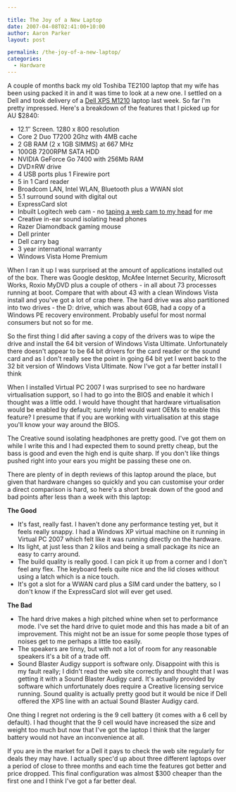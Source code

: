```yaml
---

title: The Joy of a New Laptop
date: 2007-04-08T02:41:00+10:00
author: Aaron Parker
layout: post

permalink: /the-joy-of-a-new-laptop/
categories:
  - Hardware
---
```

A couple of months back my old Toshiba TE2100 laptop that my wife has been using packed it in and it was time to look at a new one. I settled on a Dell and took delivery of a [Dell XPS M1210](http://www1.ap.dell.com/content/products/productdetails.aspx/xps_m1210?c=au&cs=audhs1&l=en&s=dhs) laptop last week. So far I'm pretty impressed. Here's a breakdown of the features that I picked up for AU $2840:

  * 12.1&#8243; Screen. 1280 x 800 resolution
  * Core 2 Duo T7200 2Ghz with 4MB cache
  * 2 GB RAM (2 x 1GB SIMMS) at 667 MHz
  * 100GB 7200RPM SATA HDD
  * NVIDIA GeForce Go 7400 with 256Mb RAM
  * DVD±RW drive
  * 4 USB ports plus 1 Firewire port
  * 5 in 1 Card reader
  * Broadcom LAN, Intel WLAN, Bluetooth plus a WWAN slot
  * 5.1 surround sound with digital out
  * ExpressCard slot
  * Inbuilt Logitech web cam - no [taping a web cam to my head](http://www.youtube.com/watch?v=1dJiFUZ6dHM) for me
  * Creative in-ear sound isolating head phones
  * Razer Diamondback gaming mouse
  * Dell printer
  * Dell carry bag
  * 3 year international warranty
  * Windows Vista Home Premium

When I ran it up I was surprised at the amount of applications installed out of the box. There was Google desktop, McAfee Internet Security, Microsoft Works, Roxio MyDVD plus a couple of others - in all about 73 processes running at boot. Compare that with about 43 with a clean Windows Vista install and you've got a lot of crap there. The hard drive was also partitioned into two drives - the D: drive, which was about 6GB, had a copy of a Windows PE recovery environment. Probably useful for most normal consumers but not so for me.

So the first thing I did after saving a copy of the drivers was to wipe the drive and install the 64 bit version of Windows Vista Ultimate. Unfortunately there doesn't appear to be 64 bit drivers for the card reader or the sound card and as I don't really see the point in going 64 bit yet I went back to the 32 bit version of Windows Vista Ultimate. Now I've got a far better install I think

When I installed Virtual PC 2007 I was surprised to see no hardware virtualisation support, so I had to go into the BIOS and enable it which I thought was a little odd. I would have thought that hardware virtualisation would be enabled by default; surely Intel would want OEMs to enable this feature? I presume that if you are working with virtualisation at this stage you'll know your way around the BIOS.

The Creative sound isolating headphones are pretty good. I've got them on while I write this and I had expected them to sound pretty cheap, but the bass is good and even the high end is quite sharp. If you don't like things pushed right into your ears you might be passing these one on.

There are plenty of in depth reviews of this laptop around the place, but given that hardware changes so quickly and you can customise your order a direct comparison is hard, so here's a short break down of the good and bad points after less than a week with this laptop:

**The Good** 

  * It's fast, really fast. I haven't done any performance testing yet, but it feels really snappy. I had a Windows XP virtual machine on it running in Virtual PC 2007 which felt like it was running directly on the hardware.
  * Its light, at just less than 2 kilos and being a small package its nice an easy to carry around.
  * The build quality is really good. I can pick it up from a corner and I don't feel any flex. The keyboard feels quite nice and the lid closes without using a latch which is a nice touch.
  * It's got a slot for a WWAN card plus a SIM card under the battery, so I don't know if the ExpressCard slot will ever get used.

**The Bad** 

  * The hard drive makes a high pitched whine when set to performance mode. I've set the hard drive to quiet mode and this has made a bit of an improvement. This might not be an issue for some people those types of noises get to me perhaps a little too easily.
  * The speakers are tinny, but with not a lot of room for any reasonable speakers it's a bit of a trade off.
  * Sound Blaster Audigy support is software only. Disappoint with this is my fault really; I didn't read the web site correctly and thought that I was getting it with a Sound Blaster Audigy card. It's actually provided by software which unfortunately does require a Creative licensing service running. Sound quality is actually pretty good but it would be nice if Dell offered the XPS line with an actual Sound Blaster Audigy card.

One thing I regret not ordering is the 9 cell battery (it comes with a 6 cell by default). I had thought that the 9 cell would have increased the size and weight too much but now that I've got the laptop I think that the larger battery would not have an inconvenience at all.

If you are in the market for a Dell it pays to check the web site regularly for deals they may have. I actually spec'd up about three different laptops over a period of close to three months and each time the features got better and price dropped. This final configuration was almost $300 cheaper than the first one and I think I've got a far better deal.
